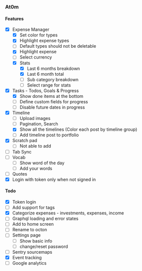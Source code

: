 ### At0m

#### Features

- [x] Expense Manager
  - [x] Set color for types
  - [x] Highlight expense types
  - [ ] Default types should not be deletable
  - [x] Highlight expense
  - [ ] Select currency
  - [x] Stats
    - [x] Last 6 months breakdown
    - [x] Last 6 month total
    - [ ] Sub category breakdown
    - [ ] Select range for stats
- [x] Tasks - Todos, Goals & Progress
  - [x] Show done items at the bottom
  - [ ] Define custom fields for progress
  - [ ] Disable future dates in progress
- [x] Timeline
  - [ ] Upload images
  - [ ] Pagination, Search
  - [x] Show all the timelines (Color each post by timeline group)
  - [ ] Add timeline post to portfolio
- [x] Scratch pad
  - [ ] Not able to add
- [ ] Tab Sync
- [ ] Vocab
  - [ ] Show word of the day
  - [ ] Add your words
- [ ] Quotes
- [x] Login with token only when not signed in

#### Todo

- [x] Token login
- [ ] Add support for tags
- [x] Categorize expenses - investments, expenses, income
- [ ] Graphql loading and error states
- [ ] Add to home screen
- [ ] Rename to octon
- [ ] Settings page
  - [ ] Show basic info
  - [ ] change/reset password
- [ ] Sentry sourcemaps
- [x] Event tracking
- [ ] Google analytics
